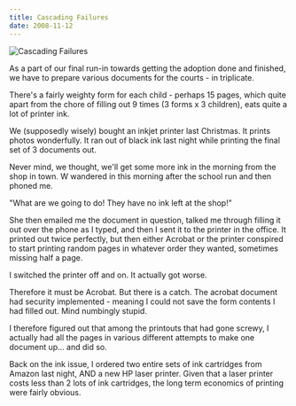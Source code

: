```yaml
---
title: Cascading Failures
date: 2008-11-12
---
```


![Cascading Failures](https://source.unsplash.com/s9CC2SKySJM/1600x900)

As a part of our final run-in towards getting the adoption done and finished, we have to prepare various documents for the courts - in triplicate.

There's a fairly weighty form for each child - perhaps 15 pages, which quite apart from the chore of filling out 9 times (3 forms x 3 children), eats quite a lot of printer ink.

We (supposedly wisely) bought an inkjet printer last Christmas. It prints photos wonderfully. It ran out of black ink last night while printing the final set of 3 documents out.

Never mind, we thought, we'll get some more ink in the morning from the shop in town. W wandered in this morning after the school run and then phoned me.

"What are we going to do! They have no ink left at the shop!"

She then emailed me the document in question, talked me through filling it out over the phone as I typed, and then I sent it to the printer in the office. It printed out twice perfectly, but then either Acrobat or the printer conspired to start printing random pages in whatever order they wanted, sometimes missing half a page.

I switched the printer off and on. It actually got worse.

Therefore it must be Acrobat. But there is a catch. The acrobat document had security implemented - meaning I could not save the form contents I had filled out. Mind numbingly stupid.

I therefore figured out that among the printouts that had gone screwy, I actually had all the pages in various different attempts to make one document up... and did so.

Back on the ink issue, I ordered two entire sets of ink cartridges from Amazon last night, AND a new HP laser printer. Given that a laser printer costs less than 2 lots of ink cartridges, the long term economics of printing were fairly obvious.